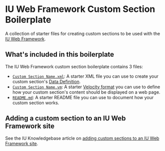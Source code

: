 # IU Web Framework Custom Section Boilerplate

A collection of starter files for creating custom sections to be used with the [IU Web Framework](https://framework.iu.edu/).

## What's included in this boilerplate

The IU Web Framework custom section boilerplate contains 3 files:

- [`Custom Section Name.xml`](https://github.com/indiana-university/iu-framework-custom-section-boilerplate/blob/master/Custom%20Section%20Name/Custom%20Section%20Name.xml): A starter XML file you can use to create your custom section's [Data Definition](https://www.hannonhill.com/cascadecms/latest/design-in-cascade/data-definitions/index.html).
- [`Custom Section Name.vm`](https://github.com/indiana-university/iu-framework-custom-section-boilerplate/blob/master/Custom%20Section%20Name/Custom%20Section%20Name.vm): A starter [Velocity format](https://www.hannonhill.com/cascadecms/latest/developing-in-cascade/script-formats/index.html) you can use to define how your custom section's content should be displayed on a web page.
- [`README.md`](https://github.com/indiana-university/iu-framework-custom-section-boilerplate/blob/master/Custom%20Section%20Name/README.md): A starter README file you can use to document how your custom section works.

## Adding a custom section to an IU Web Framework site

See the IU Knowledgebase article on [adding custom sections to an IU Web Framework site](https://kb.iu.edu/xxxx).